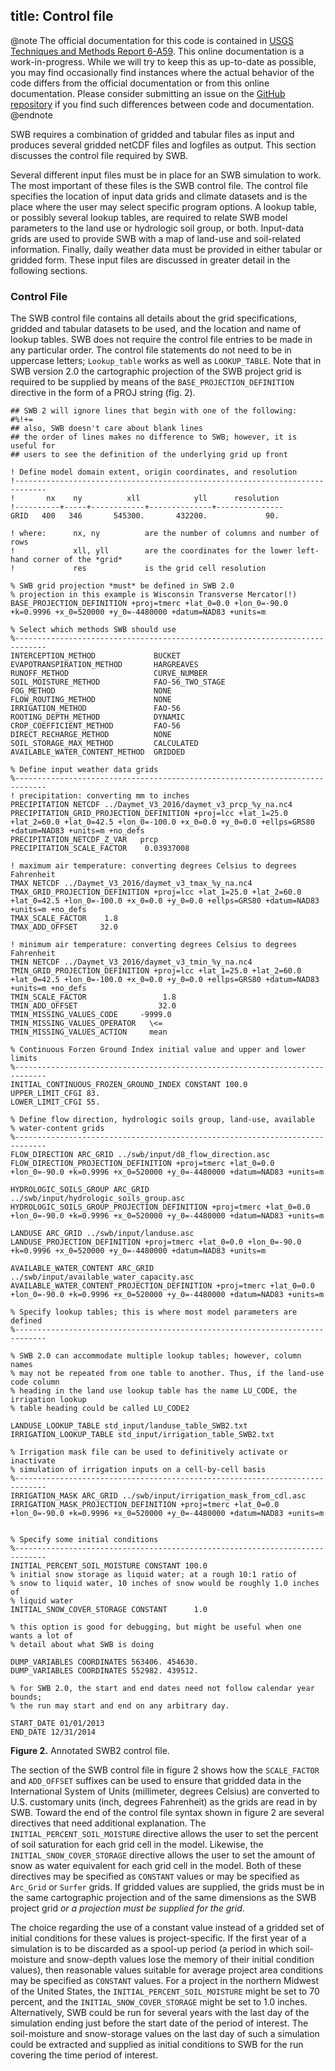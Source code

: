 title: Control file
---

@note
The official documentation for this code is contained in [USGS Techniques and Methods Report 6-A59](https://pubs.er.usgs.gov/publication/tm6A59). This online documentation is a work-in-progress. While we will try to keep this as up-to-date as possible, you may find occasionally find instances where the actual behavior of the code differs from the official documentation or from this online documentation. Please consider submitting an issue on the [GitHub repository](https://github.com/smwesten-usgs/swb2/issues) if you find such differences between code and documentation.
@endnote

SWB requires a combination of gridded and tabular files as input and produces several gridded netCDF files and logfiles as output. This section discusses the control file required by SWB.

Several different input files must be in place for an SWB simulation to work. The most important of these files is the SWB control file. The control file specifies the location of input data grids and climate datasets and is the place where the user may select specific program options. A lookup table, or possibly several lookup tables, are required to relate SWB model parameters to the land use or hydrologic soil group, or both. Input-data grids are used to provide SWB with a map of land-use and soil-related information. Finally, daily weather data must be provided in either tabular or gridded form. These input files are discussed in greater detail in the following sections.

### Control File

The SWB control file contains all details about the grid specifications, gridded and tabular datasets to be used, and the location and name of lookup tables. SWB does not require the control file entries to be made in any particular order. The control file statements do not need to be in uppercase letters; `Lookup_table` works as well as `LOOKUP_TABLE`. Note that in SWB version 2.0 the cartographic projection of the SWB project grid is required to be supplied by means of the `BASE_PROJECTION_DEFINITION` directive in the form of a PROJ string (fig. 2).
```
## SWB 2 will ignore lines that begin with one of the following:  #%!+=
## also, SWB doesn't care about blank lines
## the order of lines makes no difference to SWB; however, it is useful for
## users to see the definition of the underlying grid up front

! Define model domain extent, origin coordinates, and resolution
!-----------------------------------------------------------------------------
!       nx    ny          xll            yll      resolution
!----------+-----+------------+--------------+---------------
GRID   400   346       545300.       432200.             90.

! where:      nx, ny          are the number of columns and number of rows
!             xll, yll        are the coordinates for the lower left-hand corner of the *grid*
!             res             is the grid cell resolution

% SWB grid projection *must* be defined in SWB 2.0
% projection in this example is Wisconsin Transverse Mercator(!)
BASE_PROJECTION_DEFINITION +proj=tmerc +lat_0=0.0 +lon_0=-90.0 +k=0.9996 +x_0=520000 +y_0=-4480000 +datum=NAD83 +units=m

% Select which methods SWB should use
%-----------------------------------------------------------------------------
INTERCEPTION_METHOD             BUCKET
EVAPOTRANSPIRATION_METHOD       HARGREAVES
RUNOFF_METHOD                   CURVE_NUMBER
SOIL_MOISTURE_METHOD            FAO-56_TWO_STAGE
FOG_METHOD                      NONE
FLOW_ROUTING_METHOD             NONE
IRRIGATION_METHOD               FAO-56
ROOTING_DEPTH_METHOD            DYNAMIC
CROP_COEFFICIENT_METHOD         FAO-56
DIRECT_RECHARGE_METHOD          NONE
SOIL_STORAGE_MAX_METHOD         CALCULATED
AVAILABLE_WATER_CONTENT_METHOD  GRIDDED

% Define input weather data grids
%-----------------------------------------------------------------------------
! precipitation: converting mm to inches
PRECIPITATION NETCDF ../Daymet_V3_2016/daymet_v3_prcp_%y_na.nc4
PRECIPITATION_GRID_PROJECTION_DEFINITION +proj=lcc +lat_1=25.0 +lat_2=60.0 +lat_0=42.5 +lon_0=-100.0 +x_0=0.0 +y_0=0.0 +ellps=GRS80 +datum=NAD83 +units=m +no_defs
PRECIPITATION_NETCDF_Z_VAR   prcp
PRECIPITATION_SCALE_FACTOR    0.03937008

! maximum air temperature: converting degrees Celsius to degrees Fahrenheit
TMAX NETCDF ../Daymet_V3_2016/daymet_v3_tmax_%y_na.nc4
TMAX_GRID_PROJECTION_DEFINITION +proj=lcc +lat_1=25.0 +lat_2=60.0 +lat_0=42.5 +lon_0=-100.0 +x_0=0.0 +y_0=0.0 +ellps=GRS80 +datum=NAD83 +units=m +no_defs
TMAX_SCALE_FACTOR    1.8
TMAX_ADD_OFFSET     32.0

! minimum air temperature: converting degrees Celsius to degrees Fahrenheit
TMIN NETCDF ../Daymet_V3_2016/daymet_v3_tmin_%y_na.nc4
TMIN_GRID_PROJECTION_DEFINITION +proj=lcc +lat_1=25.0 +lat_2=60.0 +lat_0=42.5 +lon_0=-100.0 +x_0=0.0 +y_0=0.0 +ellps=GRS80 +datum=NAD83 +units=m +no_defs
TMIN_SCALE_FACTOR                 1.8
TMIN_ADD_OFFSET                  32.0
TMIN_MISSING_VALUES_CODE     -9999.0
TMIN_MISSING_VALUES_OPERATOR   \<=
TMIN_MISSING_VALUES_ACTION     mean

% Continuous Forzen Ground Index initial value and upper and lower limits
%-----------------------------------------------------------------------------
INITIAL_CONTINUOUS_FROZEN_GROUND_INDEX CONSTANT 100.0
UPPER_LIMIT_CFGI 83.
LOWER_LIMIT_CFGI 55.

% Define flow direction, hydrologic soils group, land-use, available
% water-content grids
%-----------------------------------------------------------------------------
FLOW_DIRECTION ARC_GRID ../swb/input/d8_flow_direction.asc
FLOW_DIRECTION_PROJECTION_DEFINITION +proj=tmerc +lat_0=0.0 +lon_0=-90.0 +k=0.9996 +x_0=520000 +y_0=-4480000 +datum=NAD83 +units=m

HYDROLOGIC_SOILS_GROUP ARC_GRID ../swb/input/hydrologic_soils_group.asc
HYDROLOGIC_SOILS_GROUP_PROJECTION_DEFINITION +proj=tmerc +lat_0=0.0 +lon_0=-90.0 +k=0.9996 +x_0=520000 +y_0=-4480000 +datum=NAD83 +units=m

LANDUSE ARC_GRID ../swb/input/landuse.asc
LANDUSE_PROJECTION_DEFINITION +proj=tmerc +lat_0=0.0 +lon_0=-90.0 +k=0.9996 +x_0=520000 +y_0=-4480000 +datum=NAD83 +units=m

AVAILABLE_WATER_CONTENT ARC_GRID ../swb/input/available_water_capacity.asc
AVAILABLE_WATER_CONTENT_PROJECTION_DEFINITION +proj=tmerc +lat_0=0.0 +lon_0=-90.0 +k=0.9996 +x_0=520000 +y_0=-4480000 +datum=NAD83 +units=m

% Specify lookup tables; this is where most model parameters are defined
%-----------------------------------------------------------------------------

% SWB 2.0 can accommodate multiple lookup tables; however, column names
% may not be repeated from one table to another. Thus, if the land-use code column
% heading in the land use lookup table has the name LU_CODE, the irrigation lookup
% table heading could be called LU_CODE2

LANDUSE_LOOKUP_TABLE std_input/landuse_table_SWB2.txt
IRRIGATION_LOOKUP_TABLE std_input/irrigation_table_SWB2.txt

% Irrigation mask file can be used to definitively activate or inactivate
% simulation of irrigation inputs on a cell-by-cell basis
%-----------------------------------------------------------------------------
IRRIGATION_MASK ARC_GRID ../swb/input/irrigation_mask_from_cdl.asc
IRRIGATION_MASK_PROJECTION_DEFINITION +proj=tmerc +lat_0=0.0 +lon_0=-90.0 +k=0.9996 +x_0=520000 +y_0=-4480000 +datum=NAD83 +units=m


% Specify some initial conditions
%-----------------------------------------------------------------------------
INITIAL_PERCENT_SOIL_MOISTURE CONSTANT 100.0
% initial snow storage as liquid water; at a rough 10:1 ratio of
% snow to liquid water, 10 inches of snow would be roughly 1.0 inches of
% liquid water
INITIAL_SNOW_COVER_STORAGE CONSTANT      1.0

% this option is good for debugging, but might be useful when one wants a lot of
% detail about what SWB is doing

DUMP_VARIABLES COORDINATES 563406. 454630.
DUMP_VARIABLES COORDINATES 552982. 439512.

% for SWB 2.0, the start and end dates need not follow calendar year bounds;
% the run may start and end on any arbitrary day.

START_DATE 01/01/2013
END_DATE 12/31/2014
```

**Figure 2.** Annotated SWB2 control file.

The section of the SWB control file in figure 2 shows how the `SCALE_FACTOR` and `ADD_OFFSET` suffixes can be used to ensure that gridded data in the International System of Units (millimeter, degrees Celsius) are converted to U.S. customary units (inch, degrees Fahrenheit) as the grids are read in by SWB. Toward the end of the control file syntax shown in figure 2 are several directives that need additional explanation. The `INITIAL_PERCENT_SOIL_MOISTURE` directive allows the user to set the percent of soil saturation for each grid cell in the model. Likewise, the `INITIAL_SNOW_COVER_STORAGE` directive allows the user to set the amount of snow as water equivalent for each grid cell in the model. Both of these directives may be specified as `CONSTANT` values or may be specified as `Arc_Grid` or `Surfer` grids. If gridded values are supplied, the grids must be in the same cartographic projection and of the same dimensions as the SWB project grid *or a projection must be supplied for the grid*. 

The choice regarding the use of a constant value instead of a gridded set of initial conditions for these values is project-specific. If the first year of a simulation is to be discarded as a spool-up period (a period in which soil-moisture and snow-depth values lose the memory of their initial condition values), then reasonable values suitable for average project area conditions may be specified as `CONSTANT` values. For a project in the northern Midwest of the United States, the `INITIAL_PERCENT_SOIL_MOISTURE` might be set to 70 percent, and the `INITIAL_SNOW_COVER_STORAGE` might be set to 1.0 inches. Alternatively, SWB could be run for several years with the last day of the simulation ending just before the start date of the period of interest. The soil-moisture and snow-storage values on the last day of such a simulation could be extracted and supplied as initial conditions to SWB for the run covering the time period of interest.
